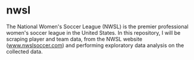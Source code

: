 # nwsl

The National Women's Soccer League (NWSL) is the premier professional women's soccer league in the United States. In this repository, I will be scraping player and team data, from the NWSL website (www.nwslsoccer.com) and performing exploratory data analysis on the collected data.
